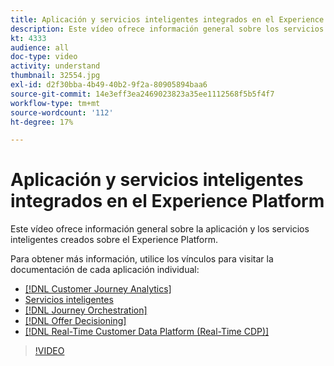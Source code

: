 ```yaml
---
title: Aplicación y servicios inteligentes integrados en el Experience Platform
description: Este vídeo ofrece información general sobre los servicios de aplicaciones y los servicios inteligentes creados sobre Adobe Experience Platform, que complementan a los servicios de aplicaciones e instancias de Experience Cloud, Real-time Customer Data Platform, Journey Orchestration, Customer Journey Analytics, Attribution AI y Customer AI.
kt: 4333
audience: all
doc-type: video
activity: understand
thumbnail: 32554.jpg
exl-id: d2f30bba-4b49-40b2-9f2a-80905894baa6
source-git-commit: 14e3eff3ea2469023823a35ee1112568f5b5f4f7
workflow-type: tm+mt
source-wordcount: '112'
ht-degree: 17%

---
```


# Aplicación y servicios inteligentes integrados en el Experience Platform

Este vídeo ofrece información general sobre la aplicación y los servicios inteligentes creados sobre el Experience Platform.

Para obtener más información, utilice los vínculos para visitar la documentación de cada aplicación individual:

* [[!DNL Customer Journey Analytics]](https://docs.adobe.com/content/help/es-ES/experience-cloud/user-guides/home.translate.html)
* [Servicios inteligentes](https://experienceleague.adobe.com/docs/intelligent-services.html)
* [[!DNL Journey Orchestration]](https://experienceleague.adobe.com/docs/journeys/using/journey-orchestration-home.html?lang=es)
* [[!DNL Offer Decisioning]](https://experienceleague.adobe.com/docs/offer-decisioning/using/offer-decisioning-home.html?lang=es)
* [[!DNL Real-Time Customer Data Platform (Real-Time CDP)]](../../rtcdp/overview.md)

>[!VIDEO](https://video.tv.adobe.com/v/32554?quality=12&learn=on)
